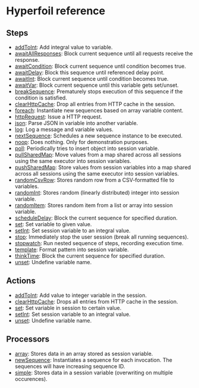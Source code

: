 # Hyperfoil reference



## Steps
* [addToInt](./step_addToInt.html): Add integral value to variable. 
* [awaitAllResponses](./step_awaitAllResponses.html): Block current sequence until all requests receive the response. 
* [awaitCondition](./step_awaitCondition.html): Block current sequence until condition becomes true. 
* [awaitDelay](./step_awaitDelay.html): Block this sequence until referenced delay point. 
* [awaitInt](./step_awaitInt.html): Block current sequence until condition becomes true. 
* [awaitVar](./step_awaitVar.html): Block current sequence until this variable gets set/unset. 
* [breakSequence](./step_breakSequence.html): Prematurely stops execution of this sequence if the condition is satisfied. 
* [clearHttpCache](./step_clearHttpCache.html): Drop all entries from HTTP cache in the session. 
* [foreach](./step_foreach.html): Instantiate new sequences based on array variable content. 
* [httpRequest](./step_httpRequest.html): Issue a HTTP request. 
* [json](./step_json.html): Parse JSON in variable into another variable. 
* [log](./step_log.html): Log a message and variable values. 
* [nextSequence](./step_nextSequence.html): Schedules a new sequence instance to be executed. 
* [noop](./step_noop.html): Does nothing. Only for demonstration purposes. 
* [poll](./step_poll.html): Periodically tries to insert object into session variable. 
* [pullSharedMap](./step_pullSharedMap.html): Move values from a map shared across all sessions using the same executor into session variables. 
* [pushSharedMap](./step_pushSharedMap.html): Store values from session variables into a map shared across all sessions using the same executor into session variables. 
* [randomCsvRow](./step_randomCsvRow.html): Stores random row from a CSV-formatted file to variables. 
* [randomInt](./step_randomInt.html): Stores random (linearly distributed) integer into session variable. 
* [randomItem](./step_randomItem.html): Stores random item from a list or array into session variable. 
* [scheduleDelay](./step_scheduleDelay.html): Block the current sequence for specified duration. 
* [set](./step_set.html): Set variable to given value. 
* [setInt](./step_setInt.html): Set session variable to an integral value. 
* [stop](./step_stop.html): Immediately stop the user session (break all running sequences). 
* [stopwatch](./step_stopwatch.html): Run nested sequence of steps, recording execution time. 
* [template](./step_template.html): Format pattern into session variable. 
* [thinkTime](./step_thinkTime.html): Block the current sequence for specified duration. 
* [unset](./step_unset.html): Undefine variable name. 


## Actions
* [addToInt](./action_addToInt.html): Add value to integer variable in the session. 
* [clearHttpCache](./action_clearHttpCache.html): Drops all entries from HTTP cache in the session. 
* [set](./action_set.html): Set variable in session to certain value. 
* [setInt](./action_setInt.html): Set session variable to an integral value. 
* [unset](./action_unset.html): Undefine variable name. 


## Processors
* [array](./processor_array.html): Stores data in an array stored as session variable. 
* [newSequence](./processor_newSequence.html): Instantiates a sequence for each invocation. The sequences will have increasing sequence ID. 
* [simple](./processor_simple.html): Stores data in a session variable (overwriting on multiple occurences). 
